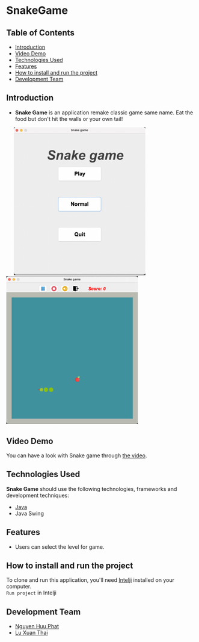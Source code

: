 
# SnakeGame



## Table of Contents
* [Introduction](#introduction)
* [Video Demo](#video-demo)
* [Technologies Used](#technologies-used)
* [Features](#features)
* [How to install and run the project](#how-to-install-and-run-the-project)
* [Development Team](#development-team)


## Introduction
- **Snake Game** is an application remake classic game same name. Eat the food but don't hit the walls or your own tail! <br />

<img width="350" alt="image1" src="assets/MenuImage.png" hspace="20"><img width="350" alt="image2" src="assets/PlayImage.png">


## Video Demo
You can have a look with Snake game through [the video](https://drive.google.com/file/d/1GldPfSMQRpqDb0k_qigca_d8YtWyfQr2/view?usp=sharing).


## Technologies Used
**Snake Game** should use the following technologies, frameworks and development techniques:

- [Java](https://dev.java/) 
- Java Swing


## Features
- Users can select the level for game.


## How to install and run the project
To clone and run this application, you'll need [Intelji](https://www.jetbrains.com/idea/) installed on your computer. <br />
`Run project` in Intelji


## Development Team
- [Nguyen Huu Phat](https://github.com/nguyenhuuphat2001)
- [Lu Xuan Thai](https://github.com/xuanthai2)

